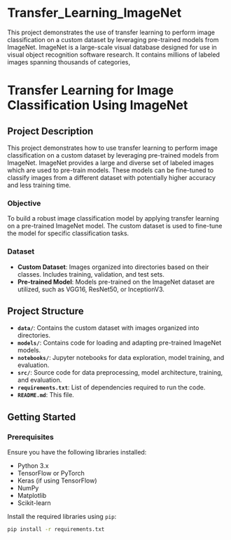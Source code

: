 # Transfer_Learning_ImageNet
This project demonstrates the use of transfer learning to perform image classification on a custom dataset by leveraging pre-trained models from ImageNet. ImageNet is a large-scale visual database designed for use in visual object recognition software research. It contains millions of labeled images spanning thousands of categories,
# Transfer Learning for Image Classification Using ImageNet

## Project Description

This project demonstrates how to use transfer learning to perform image classification on a custom dataset by leveraging pre-trained models from ImageNet. ImageNet provides a large and diverse set of labeled images which are used to pre-train models. These models can be fine-tuned to classify images from a different dataset with potentially higher accuracy and less training time.

### Objective

To build a robust image classification model by applying transfer learning on a pre-trained ImageNet model. The custom dataset is used to fine-tune the model for specific classification tasks.

### Dataset

- **Custom Dataset**: Images organized into directories based on their classes. Includes training, validation, and test sets.
- **Pre-trained Model**: Models pre-trained on the ImageNet dataset are utilized, such as VGG16, ResNet50, or InceptionV3.

## Project Structure

- **`data/`**: Contains the custom dataset with images organized into directories.
- **`models/`**: Contains code for loading and adapting pre-trained ImageNet models.
- **`notebooks/`**: Jupyter notebooks for data exploration, model training, and evaluation.
- **`src/`**: Source code for data preprocessing, model architecture, training, and evaluation.
- **`requirements.txt`**: List of dependencies required to run the code.
- **`README.md`**: This file.

## Getting Started

### Prerequisites

Ensure you have the following libraries installed:
- Python 3.x
- TensorFlow or PyTorch
- Keras (if using TensorFlow)
- NumPy
- Matplotlib
- Scikit-learn

Install the required libraries using `pip`:

```bash
pip install -r requirements.txt
